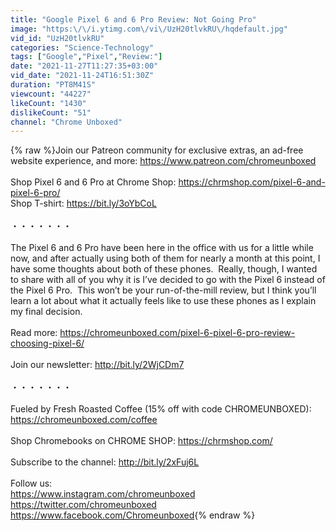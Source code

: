 ```yaml
---
title: "Google Pixel 6 and 6 Pro Review: Not Going Pro"
image: "https:\/\/i.ytimg.com\/vi\/UzH20tlvkRU\/hqdefault.jpg"
vid_id: "UzH20tlvkRU"
categories: "Science-Technology"
tags: ["Google","Pixel","Review:"]
date: "2021-11-27T11:27:35+03:00"
vid_date: "2021-11-24T16:51:30Z"
duration: "PT8M41S"
viewcount: "44227"
likeCount: "1430"
dislikeCount: "51"
channel: "Chrome Unboxed"
---
```

{% raw %}Join our Patreon community for exclusive extras, an ad-free website experience, and more: <a rel="nofollow" target="blank" href="https://www.patreon.com/chromeunboxed">https://www.patreon.com/chromeunboxed</a><br /><br />Shop Pixel 6 and 6 Pro at Chrome Shop: <a rel="nofollow" target="blank" href="https://chrmshop.com/pixel-6-and-pixel-6-pro/">https://chrmshop.com/pixel-6-and-pixel-6-pro/</a><br />Shop T-shirt: <a rel="nofollow" target="blank" href="https://bit.ly/3oYbCoL">https://bit.ly/3oYbCoL</a><br /><br />・・・・・・・<br /><br />The Pixel 6 and 6 Pro have been here in the office with us for a little while now, and after actually using both of them for nearly a month at this point, I have some thoughts about both of these phones.  Really, though, I wanted to share with all of you why it is I’ve decided to go with the Pixel 6 instead of the Pixel 6 Pro.  This won’t be your run-of-the-mill review, but I think you’ll learn a lot about what it actually feels like to use these phones as I explain my final decision. <br /><br />Read more: <a rel="nofollow" target="blank" href="https://chromeunboxed.com/pixel-6-pixel-6-pro-review-choosing-pixel-6/">https://chromeunboxed.com/pixel-6-pixel-6-pro-review-choosing-pixel-6/</a><br /><br />Join our newsletter: <a rel="nofollow" target="blank" href="http://bit.ly/2WjCDm7">http://bit.ly/2WjCDm7</a><br /><br />・・・・・・・<br /><br />Fueled by Fresh Roasted Coffee (15% off with code CHROMEUNBOXED): <a rel="nofollow" target="blank" href="https://chromeunboxed.com/coffee">https://chromeunboxed.com/coffee</a><br /><br />Shop Chromebooks on CHROME SHOP: <a rel="nofollow" target="blank" href="https://chrmshop.com/">https://chrmshop.com/</a><br /><br />Subscribe to the channel: <a rel="nofollow" target="blank" href="http://bit.ly/2xFuj6L">http://bit.ly/2xFuj6L</a><br /><br />Follow us: <br /><a rel="nofollow" target="blank" href="https://www.instagram.com/chromeunboxed">https://www.instagram.com/chromeunboxed</a><br /><a rel="nofollow" target="blank" href="https://twitter.com/chromeunboxed">https://twitter.com/chromeunboxed</a><br /><a rel="nofollow" target="blank" href="https://www.facebook.com/Chromeunboxed">https://www.facebook.com/Chromeunboxed</a>{% endraw %}
